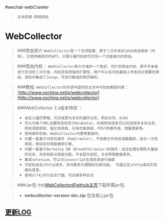#wechat-webCrawler

>`文本挖掘-网络爬虫`

WebCollector
============

>###爬虫简介
>`WebCollector是一个无须配置、便于二次开发的JAVA爬虫框架（内核），它提供精简的的API，只需少量代码即可实现一个功能强大的爬虫。`

>###爬虫内核：
>`WebCollector致力于维护一个稳定、可扩的爬虫内核，便于开发者进行灵活的二次开发。内核具有很强的扩展性，用户可以在内核基础上开发自己想要的爬虫。源码中集成了Jsoup，可进行精准的网页解析。`

>###教程:
>`WebCollector的开源中国项目主页中可找到教程列表`：[http://www.oschina.net/p/webcollector](http://www.oschina.net/p/webcollector)


>###WebCollector 2.x版本特性`：
> + `自定义遍历策略，可完成更为复杂的遍历业务，例如分页、AJAX`
> + `可以为每个URL设置附加信息(MetaData)，利用附加信息可以完成很多复杂业务，例如深度获取、锚文本获取、引用页面获取、POST参数传递、增量更新等。`
> + `使用插件机制，WebCollector内置两套插件。`
> + `内置一套基于内存的插件（RamCrawler)，不依赖文件系统或数据库，适合一次性爬取，例如实时爬取搜索引擎。`
> + `内置一套基于Berkeley DB（BreadthCrawler)的插件：适合处理长期和大量级的任务，并具有断点爬取功能，不会因为宕机、关闭导致数据丢失。 `
> + `集成selenium，可以对javascript生成信息进行抽取`
> + `可轻松自定义http请求，并内置多代理随机切换功能。 可通过定义http请求实现模拟登录。 `
> + `使用slf4j作为日志门面，可对接多种日志`



>###Jar包
>`可在`[WebCollector的github主页](https://github.com/CrawlScript/WebCollector)下载所需jar包.

> + __webcollector-version-bin.zip__ 包含核心jar包.

[更新LOG](./CHANGE.md)
----------------------
